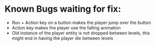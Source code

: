 # Known Bugs waiting for fix:

- Run + Action key on a button makes the player jump over the button
- Action key makes the player use the falling animation
- Old instance of the player entity is not dropped between levels, this might end in having the player die between levels